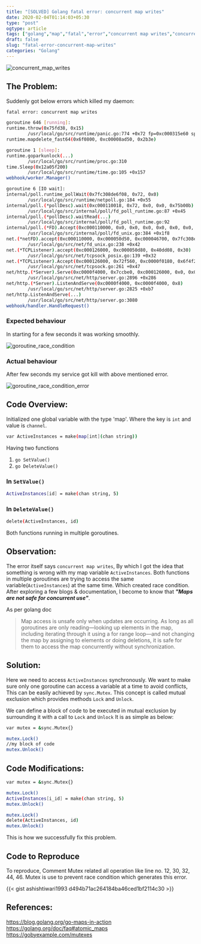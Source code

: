 ```yaml
---
title: "[SOLVED] Golang fatal error: concurrent map writes"
date: 2020-02-04T01:14:03+05:30
type: "post"
ogtype: article
tags: ["golang","map","fatal","error","concurrent map writes","concurrent"]
draft: false
slug: "fatal-error-concurrent-map-writes"
categories: "Golang"
---
```


![concurrent_map_writes](/img/golang/concurrent_map_writes.jpg)


## The Problem: 

Suddenly got below errors which killed my daemon:

```sh
fatal error: concurrent map writes

goroutine 646 [running]:
runtime.throw(0x75fd38, 0x15)
        /usr/local/go/src/runtime/panic.go:774 +0x72 fp=0xc000315e60 sp=0xc000315e30 pc=0x42ecf2
runtime.mapdelete_fast64(0x6f0800, 0xc00008ad50, 0x2b3e)

goroutine 1 [sleep]:
runtime.goparkunlock(...)
        /usr/local/go/src/runtime/proc.go:310
time.Sleep(0x12a05f200)
        /usr/local/go/src/runtime/time.go:105 +0x157
webhook/worker.Manager()

goroutine 6 [IO wait]:
internal/poll.runtime_pollWait(0x7fc308de6f08, 0x72, 0x0)
        /usr/local/go/src/runtime/netpoll.go:184 +0x55
internal/poll.(*pollDesc).wait(0xc000110018, 0x72, 0x0, 0x0, 0x75b00b)
        /usr/local/go/src/internal/poll/fd_poll_runtime.go:87 +0x45
internal/poll.(*pollDesc).waitRead(...)
        /usr/local/go/src/internal/poll/fd_poll_runtime.go:92
internal/poll.(*FD).Accept(0xc000110000, 0x0, 0x0, 0x0, 0x0, 0x0, 0x0, 0x0)
        /usr/local/go/src/internal/poll/fd_unix.go:384 +0x1f8
net.(*netFD).accept(0xc000110000, 0xc000050d50, 0xc000046700, 0x7fc308e426d0)
        /usr/local/go/src/net/fd_unix.go:238 +0x42
net.(*TCPListener).accept(0xc000126000, 0xc000050d80, 0x40dd08, 0x30)
        /usr/local/go/src/net/tcpsock_posix.go:139 +0x32
net.(*TCPListener).Accept(0xc000126000, 0x72f560, 0xc0000f0180, 0x6f4f20, 0x9c00c0)
        /usr/local/go/src/net/tcpsock.go:261 +0x47
net/http.(*Server).Serve(0xc0000f4000, 0x7ccbe0, 0xc000126000, 0x0, 0x0)
        /usr/local/go/src/net/http/server.go:2896 +0x286
net/http.(*Server).ListenAndServe(0xc0000f4000, 0xc0000f4000, 0x8)
        /usr/local/go/src/net/http/server.go:2825 +0xb7
net/http.ListenAndServe(...)
        /usr/local/go/src/net/http/server.go:3080
webhook/handler.HandleRequest()

```

### Expected behaviour

In starting for a few seconds it was working smoothly. 

![goroutine_race_condition](/img/golang/Go-Routines_race_condition.png)

### Actual behaviour

After few seconds my service got kill with above mentioned error.

![goroutine_race_condition_error](/img/golang/Go-Routines_race_condition_error.png)

## Code Overview:

Initialized one global variable with the type 'map'. Where the key is `int` and value is `channel`.

```sh
var ActiveInstances = make(map[int](chan string))
```

Having two functions

1. `go SetValue()`
2. `go DeleteValue()`

### In `SetValue()`

```sh
ActiveInstances[id] = make(chan string, 5)
```  

### In `DeleteValue()`

```sh
delete(ActiveInstances, id)
```

Both functions running in multiple goroutines.

## Observation:

The error itself says `concurrent map writes`, By which I got the idea that something is wrong with my map variable `ActiveInstances`. Both functions in multiple goroutines are trying to access the same variable(`ActiveInstances`) at the same time. Which created race condition. After exploring a few blogs & documentation, I become to know that **_"Maps are not safe for concurrent use"_**. 

As per golang doc   

> Map access is unsafe only when updates are occurring. As long as all goroutines are only reading—looking up elements in the map, including iterating through it using a for range loop—and not changing the map by assigning to elements or doing deletions, it is safe for them to access the map concurrently without synchronization.

## Solution:

Here we need to access `ActiveInstances` synchronously. We want to make sure only one goroutine can access a variable at a time to avoid conflicts, This can be easily achieved by `sync.Mutex`. This concept is called mutual exclusion which provides methods `Lock` and `Unlock`. 

We can define a block of code to be executed in mutual exclusion by surrounding it with a call to `Lock` and `Unlock`
It is as simple as below:

```sh
var mutex = &sync.Mutex{}

mutex.Lock()
//my block of code
mutex.Unlock()
```

## Code Modifications:

```sh
var mutex = &sync.Mutex{}

mutex.Lock()
ActiveInstances[i_id] = make(chan string, 5)
mutex.Unlock()
```

```sh
mutex.Lock()
delete(ActiveInstances, id)
mutex.Unlock()
```

This is how we successfully fix this problem. 

## Code to Reproduce

To reproduce, Comment Mutex related all operation like line no. 12, 30, 32, 44, 46. Mutex is use to prevent race condition which generates this error.

{{< gist ashishtiwari1993 d494b71ac264184ba46ced1bf2114c30 >}}

## References:

https://blog.golang.org/go-maps-in-action  
https://golang.org/doc/faq#atomic_maps  
https://gobyexample.com/mutexes  
